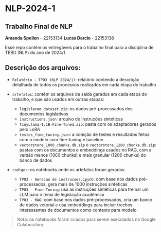 # NLP-2024-1
## Trabalho Final de NLP
**Amanda Spellen** - 22153134
**Lucas Darcio** - 22153138

Esse repo contém os entregáveis para o trabalho final para a disciplina de TEBD (NLP) do ano de 2024/1.

## Descrição dos arquivos:
- `Relatório - TP03 (NLP 2024/1)`: relatório contendo a descrição detalhada de todos os processos realizados em cada etapa do trabalho
- `artefatos`: contém os arquivos de saída gerados em cada etapa do trabalho, e que são usados em outras etapas:
	- `legislacao_dataset.zip`: os dados pré-processados dos documentos legislativos
	- `instructions.json`: arquivo de instruções sintéticas
	- `TinyLlama-1.1B-Fine-Tuned.zip`: pasta com os adaptadores gerados pelo LoRA
	- `testes_fine_tuning.json`: a coleção de testes e resultados feitos com o modelo com fine-tuning e baseline
	- `vectorstore_1000_chunks.db.zip` e `vectorstore_1200_chunks.db.zip`: pastas com os documentos e embeddings usados no RAG, com a versão menos (1000 chunks) e mais granular (1200 chunks) do banco de dados

- `codigos`: os notebooks onde os artefatos foram gerados:
	- `TP03 - Geracao de instrucoes.ipynb`: com base nos dados pré-processados, gera mais de 1000 instruções sintéticas
	- `TP03 - Fine-Tuning`: usa as instruções sintéticas para treinar um LLM para o tema de legislação acadêmica
	- `TP03 - RAG`: com base nos dados pré-processados, cria um banco de dados vetorial e usa embeddings para incluir trechos interessantes de documentos como contexto para modelo

> Nota: os notebooks foram criados para serem executados no Google Colaboratory.
